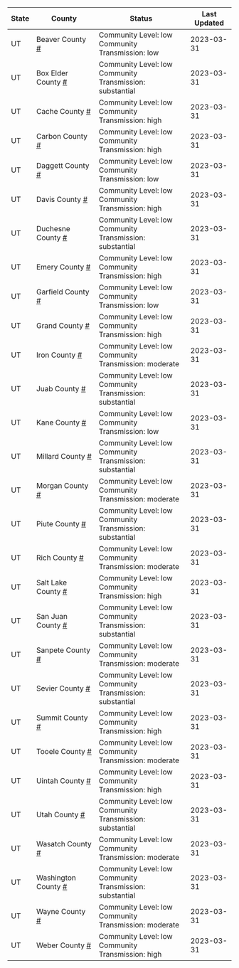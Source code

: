 State | County | Status | Last Updated
--- | --- | --- | --- 
UT | Beaver County <a href="#beaver_county">#</a> | <a name="beaver_county"></a>Community Level: low<br/>Community Transmission: low | 2023-03-31
UT | Box Elder County <a href="#box_elder_county">#</a> | <a name="box_elder_county"></a>Community Level: low<br/>Community Transmission: substantial | 2023-03-31
UT | Cache County <a href="#cache_county">#</a> | <a name="cache_county"></a>Community Level: low<br/>Community Transmission: high | 2023-03-31
UT | Carbon County <a href="#carbon_county">#</a> | <a name="carbon_county"></a>Community Level: low<br/>Community Transmission: high | 2023-03-31
UT | Daggett County <a href="#daggett_county">#</a> | <a name="daggett_county"></a>Community Level: low<br/>Community Transmission: low | 2023-03-31
UT | Davis County <a href="#davis_county">#</a> | <a name="davis_county"></a>Community Level: low<br/>Community Transmission: high | 2023-03-31
UT | Duchesne County <a href="#duchesne_county">#</a> | <a name="duchesne_county"></a>Community Level: low<br/>Community Transmission: substantial | 2023-03-31
UT | Emery County <a href="#emery_county">#</a> | <a name="emery_county"></a>Community Level: low<br/>Community Transmission: high | 2023-03-31
UT | Garfield County <a href="#garfield_county">#</a> | <a name="garfield_county"></a>Community Level: low<br/>Community Transmission: low | 2023-03-31
UT | Grand County <a href="#grand_county">#</a> | <a name="grand_county"></a>Community Level: low<br/>Community Transmission: high | 2023-03-31
UT | Iron County <a href="#iron_county">#</a> | <a name="iron_county"></a>Community Level: low<br/>Community Transmission: moderate | 2023-03-31
UT | Juab County <a href="#juab_county">#</a> | <a name="juab_county"></a>Community Level: low<br/>Community Transmission: substantial | 2023-03-31
UT | Kane County <a href="#kane_county">#</a> | <a name="kane_county"></a>Community Level: low<br/>Community Transmission: low | 2023-03-31
UT | Millard County <a href="#millard_county">#</a> | <a name="millard_county"></a>Community Level: low<br/>Community Transmission: substantial | 2023-03-31
UT | Morgan County <a href="#morgan_county">#</a> | <a name="morgan_county"></a>Community Level: low<br/>Community Transmission: moderate | 2023-03-31
UT | Piute County <a href="#piute_county">#</a> | <a name="piute_county"></a>Community Level: low<br/>Community Transmission: substantial | 2023-03-31
UT | Rich County <a href="#rich_county">#</a> | <a name="rich_county"></a>Community Level: low<br/>Community Transmission: moderate | 2023-03-31
UT | Salt Lake County <a href="#salt_lake_county">#</a> | <a name="salt_lake_county"></a>Community Level: low<br/>Community Transmission: high | 2023-03-31
UT | San Juan County <a href="#san_juan_county">#</a> | <a name="san_juan_county"></a>Community Level: low<br/>Community Transmission: substantial | 2023-03-31
UT | Sanpete County <a href="#sanpete_county">#</a> | <a name="sanpete_county"></a>Community Level: low<br/>Community Transmission: moderate | 2023-03-31
UT | Sevier County <a href="#sevier_county">#</a> | <a name="sevier_county"></a>Community Level: low<br/>Community Transmission: substantial | 2023-03-31
UT | Summit County <a href="#summit_county">#</a> | <a name="summit_county"></a>Community Level: low<br/>Community Transmission: high | 2023-03-31
UT | Tooele County <a href="#tooele_county">#</a> | <a name="tooele_county"></a>Community Level: low<br/>Community Transmission: moderate | 2023-03-31
UT | Uintah County <a href="#uintah_county">#</a> | <a name="uintah_county"></a>Community Level: low<br/>Community Transmission: high | 2023-03-31
UT | Utah County <a href="#utah_county">#</a> | <a name="utah_county"></a>Community Level: low<br/>Community Transmission: substantial | 2023-03-31
UT | Wasatch County <a href="#wasatch_county">#</a> | <a name="wasatch_county"></a>Community Level: low<br/>Community Transmission: moderate | 2023-03-31
UT | Washington County <a href="#washington_county">#</a> | <a name="washington_county"></a>Community Level: low<br/>Community Transmission: substantial | 2023-03-31
UT | Wayne County <a href="#wayne_county">#</a> | <a name="wayne_county"></a>Community Level: low<br/>Community Transmission: moderate | 2023-03-31
UT | Weber County <a href="#weber_county">#</a> | <a name="weber_county"></a>Community Level: low<br/>Community Transmission: high | 2023-03-31
